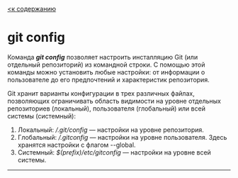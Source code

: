[<к содержанию](/readme.md)

# **git config**

Команда ***git config*** позволяет настроить инсталляцию Git (или отдельный репозиторий) из командной строки. С помощью этой команды можно установить любые настройки: от информации о пользователе до его предпочтений и характеристик репозитория.

Git хранит варианты конфигурации в трех различных файлах, позволяющих ограничивать область видимости на уровне отдельных репозиториев (локальный), пользователя (глобальный) или всей системы (системный):

1. Локальный: */.git/config* — настройки на уровне репозитория.
2. Глобальный: */.gitconfig* — настройки на уровне пользователя. Здесь хранятся настройки с флагом --global.
3. Системный: *$(prefix)/etc/gitconfig* — настройки на уровне всей системы.

---
